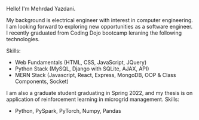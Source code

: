 Hello! I'm Mehrdad Yazdani. 

My background is electrical engineer with interest in computer engineering. I am looking forward to exploring new opportunities as a software engineer. I recently graduated from Coding Dojo bootcamp leraning the following technologies.

Skills:
- Web Fundamentals (HTML, CSS, JavaScript, JQuery)
- Python Stack (MySQL, Django with SQLite, AJAX, API)
- MERN Stack (Javascript, React, Express, MongoDB, OOP & Class Components, Socket)


I am also a graduate student graduating in Spring 2022, and my thesis is on application of reinforcement learning in microgrid management. 
Skills:
- Python, PySpark, PyTorch, Numpy, Pandas
